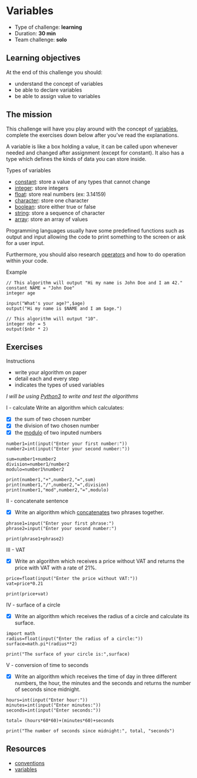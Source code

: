 # Variables
* Type of challenge: **learning**
* Duration: **30 min**
* Team challenge: **solo**

## Learning objectives
At the end of this challenge you should:
* understand the concept of variables
* be able to declare variables
* be able to assign value to variables

## The mission
This challenge will have you play around with the concept of [variables](https://en.wikipedia.org/wiki/Variable_(computer_science)), complete the exercises down below after you’ve read the explanations.

A variable is like a box holding a value, it can be called upon whenever needed and changed after assignment (except for constant). It also has a type which defines the kinds of data you can store inside.

Types of variables
* [constant](https://en.wikipedia.org/wiki/Constant_(computer_programming)): store a value of any types that cannot change
* [integer](https://en.wikipedia.org/wiki/Integer): store integers
* [float](https://en.wikipedia.org/wiki/Floating-point_arithmetic): store real numbers (ex: 3.14159)
* [character](https://en.wikipedia.org/wiki/Character_(computing)): store one character
* [boolean](https://en.wikipedia.org/wiki/Boolean_data_type): store either true or false
* [string](https://en.wikipedia.org/wiki/String_(computer_science)): store a sequence of character
* [array](https://en.wikipedia.org/wiki/Array_data_type): store an array of values

Programming languages usually have some predefined functions such as output and input allowing the code to print something to the screen or ask for a user input.

Furthermore, you should also research [operators](https://computersciencewiki.org/index.php/Operators) and how to do operation within your code.

Example
```
// This algorithm will output "Hi my name is John Doe and I am 42."
constant NAME = "John Doe"
integer age

input("What's your age?",$age)
output("Hi my name is $NAME and I am $age.")

// This algorithm will output "10".
integer nbr = 5
output($nbr * 2)
```

## Exercises

Instructions
* write your algorithm on paper
* detail each and every step
* indicates the types of used variables

*I will be using [Python3](https://repl.it/languages/python3) to write and test the algorithms*

I - calculate
Write an algorithm which calculates:
- [x] the sum of two chosen number
- [x] the division of two chosen number
- [x] the [modulo](https://en.wikipedia.org/wiki/Modulo_operation) of two inputed numbers

```
number1=int(input("Enter your first number:"))
number2=int(input("Enter your second number:"))

sum=number1+number2
division=number1/number2
modulo=number1%number2

print(number1,"+",number2,"=",sum)
print(number1,"/",number2,"=",division)
print(number1,"mod",number2,"=",modulo)
```

II - concatenate sentence
- [x] Write an algorithm which [concatenates](https://en.wikipedia.org/wiki/Concatenation) two phrases together.
```
phrase1=input("Enter your first phrase:")
phrase2=input("Enter your second number:")

print(phrase1+phrase2)
```
III - VAT
- [x] Write an algorithm which receives a price without VAT and returns the price with VAT with a rate of 21%.
```
price=float(input("Enter the price without VAT:"))
vat=price*0.21

print(price+vat)
```

IV - surface of a circle
- [x] Write an algorithm which receives the radius of a circle and calculate its surface.
```
import math
radius=float(input("Enter the radius of a circle:"))
surface=math.pi*(radius**2)

print("The surface of your circle is:",surface)
```

V - conversion of time to seconds
- [x] Write an algorithm which receives the time of day in three different numbers, the hour, the minutes and the seconds and returns the number of seconds since midnight.

```
hours=int(input("Enter hour:"))
minutes=int(input("Enter minutes:"))
seconds=int(input("Enter seconds:"))

total= (hours*60*60)+(minutes*60)+seconds

print("The number of seconds since midnight:", total, "seconds")
```

## Resources
* [conventions](https://github.com/becodeorg/BXL-Swartz-4-27/blob/master/1.The-Field/7.Algorithmic/conventions.adoc)
* [variables](https://computersciencewiki.org/index.php/Variables)
